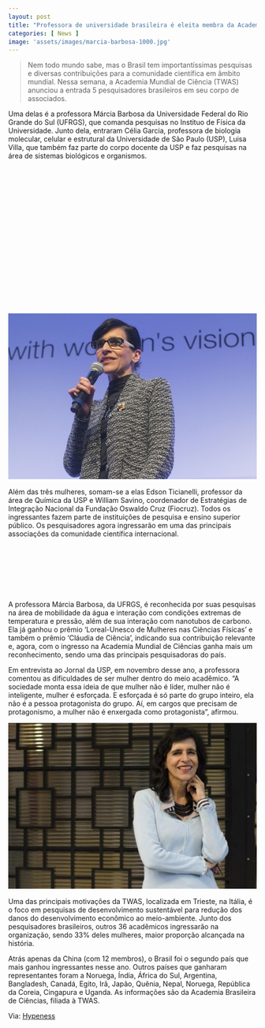 ```yaml
---
layout: post
title: "Professora de universidade brasileira é eleita membra da Academia Mundial de Ciências"
categories: [ News ]
image: 'assets/images/marcia-barbosa-1000.jpg'
---
```


> Nem todo mundo sabe, mas o Brasil tem importantíssimas pesquisas e diversas contribuições para a comunidade científica em âmbito mundial. Nessa semana, a Academia Mundial de Ciência (TWAS) anunciou a entrada 5 pesquisadores brasileiros em seu corpo de associados.

Uma delas é a professora Márcia Barbosa da Universidade Federal do Rio Grande do Sul (UFRGS), que comanda pesquisas no Instituo de Física da Universidade. Junto dela, entraram Célia Garcia, professora de biologia molecular, celular e estrutural da Universidade de São Paulo (USP), Luisa Villa, que também faz parte do corpo docente da USP e faz pesquisas na área de sistemas biológicos e organismos.

<!-- QUADRADO -->
<script async src="//pagead2.googlesyndication.com/pagead/js/adsbygoogle.js"></script>
<ins class="adsbygoogle"
style="display:inline-block;width:336px;height:280px"
data-ad-client="ca-pub-2838251107855362"
data-ad-slot="5351066970"></ins>
<script>
(adsbygoogle = window.adsbygoogle || []).push({});
</script>

![Professora de universidade brasileira é eleita membra da Academia Mundial de Ciências](/assets/images/marcia-barbosa-700.jpg)

Além das três mulheres, somam-se a elas Edson Ticianelli, professor da área de Química da USP e William Savino, coordenador de Estratégias de Integração Nacional da Fundação Oswaldo Cruz (Fiocruz). Todos os ingressantes fazem parte de instituições de pesquisa e ensino superior público. Os pesquisadores agora ingressarão em uma das principais associações da comunidade científica internacional.

<!-- MINI ANÚNCIO -->
<script async src="//pagead2.googlesyndication.com/pagead/js/adsbygoogle.js"></script>
<!-- Games Root -->
<ins class="adsbygoogle"
style="display:inline-block;width:730px;height:95px"
data-ad-client="ca-pub-2838251107855362"
data-ad-slot="5351066970"></ins>
<script>
(adsbygoogle = window.adsbygoogle || []).push({});
</script>

A professora Márcia Barbosa, da UFRGS, é reconhecida por suas pesquisas na área de mobilidade da água e interação com condições extremas de temperatura e pressão, além de sua interação com nanotubos de carbono. Ela já ganhou o prêmio ‘Loreal-Unesco de Mulheres nas Ciências Físicas’ e também o prêmio ‘Cláudia de Ciência’, indicando sua contribuição relevante e, agora, com o ingresso na Academia Mundial de Ciências ganha mais um reconhecimento, sendo uma das principais pesquisadoras do país.

Em entrevista ao Jornal da USP, em novembro desse ano, a professora comentou as dificuldades de ser mulher dentro do meio acadêmico. “A sociedade monta essa ideia de que mulher não é líder, mulher não é inteligente, mulher é esforçada. E esforçada é só parte do grupo inteiro, ela não é a pessoa protagonista do grupo. Aí, em cargos que precisam de protagonismo, a mulher não é enxergada como protagonista”, afirmou.

<!-- RETANGULO LARGO 2 -->
<script async src="//pagead2.googlesyndication.com/pagead/js/adsbygoogle.js"></script>
<ins class="adsbygoogle"
style="display:block; text-align:center;"
data-ad-layout="in-article"
data-ad-format="fluid"
data-ad-client="ca-pub-2838251107855362"
data-ad-slot="8549252987"></ins>
<script>
(adsbygoogle = window.adsbygoogle || []).push({});
</script>

![Professora de universidade brasileira é eleita membra da Academia Mundial de Ciências](/assets/images/marcia-barbosa-701.jpg)

Uma das principais motivações da TWAS, localizada em Trieste, na Itália, é o foco em pesquisas de desenvolvimento sustentável para redução dos danos do desenvolvimento econômico ao meio-ambiente. Junto dos pesquisadores brasileiros, outros 36 acadêmicos ingressarão na organização, sendo 33% deles mulheres, maior proporção alcançada na história.

Atrás apenas da China (com 12 membros), o Brasil foi o segundo país que mais ganhou ingressantes nesse ano. Outros países que ganharam representantes foram a Noruega, Índia, África do Sul, Argentina, Bangladesh, Canadá, Egito, Irã, Japão, Quênia, Nepal, Noruega, República da Coreia, Cingapura e Uganda. As informações são da Academia Brasileira de Ciências, filiada à TWAS.

<!-- RETANGULO LARGO -->
<script async src="https://pagead2.googlesyndication.com/pagead/js/adsbygoogle.js"></script>
<!-- Informat -->
<ins class="adsbygoogle"
style="display:block"
data-ad-client="ca-pub-2838251107855362"
data-ad-slot="2327980059"
data-ad-format="auto"
data-full-width-responsive="true"></ins>
<script>
(adsbygoogle = window.adsbygoogle || []).push({});
</script>

Via: [Hypeness](https://www.hypeness.com.br/2019/12/professora-de-universidade-brasileira-e-eleita-membra-da-academia-mundial-de-ciencias/)
